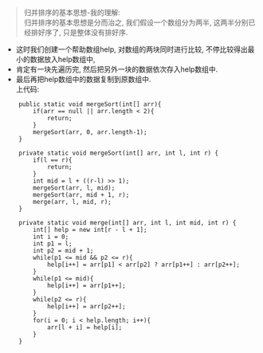 > 归并排序的基本思想-我的理解:   
归并排序的基本思想是分而治之, 我们假设一个数组分为两半, 这两半分别已经排好序了, 只是整体没有排好序. 

- 这时我们创建一个帮助数组help, 对数组的两块同时进行比较, 不停比较得出最小的数据放入help数组中,  
- 肯定有一块先遍历完, 然后把另外一块的数据依次存入help数组中.
- 最后再把help数组中的数据复制到原数组中.    
上代码:

```
    public static void mergeSort(int[] arr){
        if(arr == null || arr.length < 2){
            return;
        }
        mergeSort(arr, 0, arr.length-1);
    }

    private static void mergeSort(int[] arr, int l, int r) {
        if(l == r){
            return;
        }
        int mid = l + ((r-l) >> 1);
        mergeSort(arr, l, mid);
        mergeSort(arr, mid + 1, r);
        merge(arr, l, mid, r);
    }

    private static void merge(int[] arr, int l, int mid, int r) {
        int[] help = new int[r - l + 1];
        int i = 0;
        int p1 = l;
        int p2 = mid + 1;
        while(p1 <= mid && p2 <= r){
            help[i++] = arr[p1] < arr[p2] ? arr[p1++] : arr[p2++];
        }
        while(p1 <= mid){
            help[i++] = arr[p1++];
        }
        while(p2 <= r){
            help[i++] = arr[p2++];
        }
        for(i = 0; i < help.length; i++){
            arr[l + i] = help[i];
        }
    }
```


